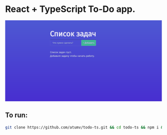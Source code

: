 # React + TypeScript To-Do app.

![todo](public/example.gif)

## To run:

```bash
git clone https://github.com/atumv/todo-ts.git && cd todo-ts && npm i && npm start
```
